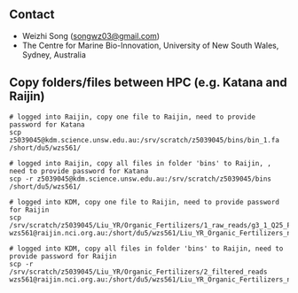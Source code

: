 
Contact
---

+ Weizhi Song (songwz03@gmail.com)
+ The Centre for Marine Bio-Innovation, University of New South Wales, Sydney, Australia

    
Copy folders/files between HPC (e.g. Katana and Raijin)
---

    # logged into Raijin, copy one file to Raijin, need to provide password for Katana
    scp z5039045@kdm.science.unsw.edu.au:/srv/scratch/z5039045/bins/bin_1.fa /short/du5/wzs561/

    # logged into Raijin, copy all files in folder 'bins' to Raijin, , need to provide password for Katana
    scp -r z5039045@kdm.science.unsw.edu.au:/srv/scratch/z5039045/bins /short/du5/wzs561/

    # logged into KDM, copy one file to Raijin, need to provide password for Raijin
    scp /srv/scratch/z5039045/Liu_YR/Organic_Fertilizers/1_raw_reads/g3_1_Q25_P.fq wzs561@raijin.nci.org.au:/short/du5/wzs561/Liu_YR_Organic_Fertilizers_new/
    
    # logged into KDM, copy all files in folder 'bins' to Raijin, need to provide password for Raijin
    scp -r /srv/scratch/z5039045/Liu_YR/Organic_Fertilizers/2_filtered_reads wzs561@raijin.nci.org.au:/short/du5/wzs561/Liu_YR_Organic_Fertilizers_new/


